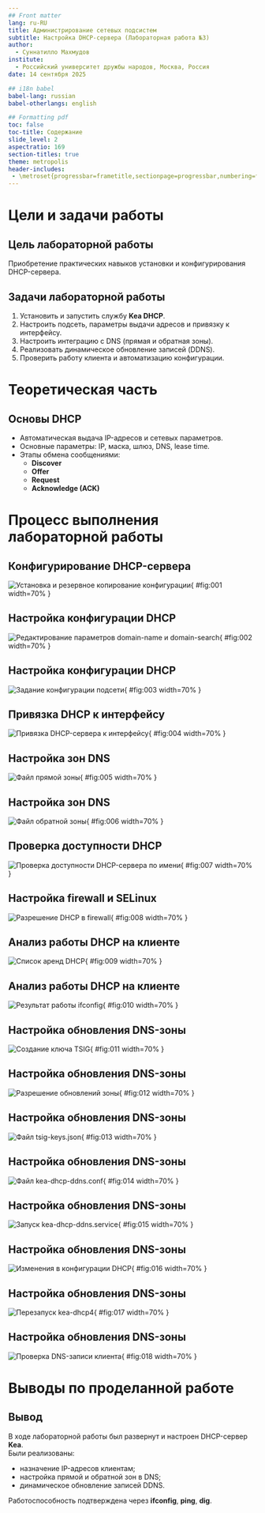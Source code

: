 ```yaml
---
## Front matter
lang: ru-RU
title: Администрирование сетевых подсистем
subtitle: Настройка DHCP-сервера (Лабораторная работа №3)
author:
  - Суннатилло Махмудов
institute:
  - Российский университет дружбы народов, Москва, Россия
date: 14 сентября 2025

## i18n babel
babel-lang: russian
babel-otherlangs: english

## Formatting pdf
toc: false
toc-title: Содержание
slide_level: 2
aspectratio: 169
section-titles: true
theme: metropolis
header-includes:
 - \metroset{progressbar=frametitle,sectionpage=progressbar,numbering=fraction}
---
```


# Цели и задачи работы

## Цель лабораторной работы

Приобретение практических навыков установки и конфигурирования DHCP-сервера.

## Задачи лабораторной работы

1. Установить и запустить службу **Kea DHCP**.
2. Настроить подсеть, параметры выдачи адресов и привязку к интерфейсу.
3. Настроить интеграцию с DNS (прямая и обратная зоны).
4. Реализовать динамическое обновление записей (DDNS).
5. Проверить работу клиента и автоматизацию конфигурации.

# Теоретическая часть

## Основы DHCP

* Автоматическая выдача IP-адресов и сетевых параметров.
* Основные параметры: IP, маска, шлюз, DNS, lease time.
* Этапы обмена сообщениями:
  * **Discover**
  * **Offer**
  * **Request**
  * **Acknowledge (ACK)**

# Процесс выполнения лабораторной работы

## Конфигурирование DHCP-сервера

![Установка и резервное копирование конфигурации](01.png){ #fig:001 width=70% }

## Настройка конфигурации DHCP

![Редактирование параметров domain-name и domain-search](02.png){ #fig:002 width=70% }

## Настройка конфигурации DHCP

![Задание конфигурации подсети](03.png){ #fig:003 width=70% }

## Привязка DHCP к интерфейсу

![Привязка DHCP-сервера к интерфейсу](04.png){ #fig:004 width=70% }

## Настройка зон DNS

![Файл прямой зоны](05.png){ #fig:005 width=70% }

## Настройка зон DNS

![Файл обратной зоны](06.png){ #fig:006 width=70% }

## Проверка доступности DHCP

![Проверка доступности DHCP-сервера по имени](07.png){ #fig:007 width=70% }

## Настройка firewall и SELinux

![Разрешение DHCP в firewall](08.png){ #fig:008 width=70% }

## Анализ работы DHCP на клиенте

![Список аренд DHCP](10.png){ #fig:009 width=70% }

## Анализ работы DHCP на клиенте

![Результат работы ifconfig](09.png){ #fig:010 width=70% }

## Настройка обновления DNS-зоны

![Создание ключа TSIG](11.png){ #fig:011 width=70% }

## Настройка обновления DNS-зоны

![Разрешение обновлений зоны](12.png){ #fig:012 width=70% }

## Настройка обновления DNS-зоны

![Файл tsig-keys.json](13.png){ #fig:013 width=70% }

## Настройка обновления DNS-зоны

![Файл kea-dhcp-ddns.conf](14.png){ #fig:014 width=70% }

## Настройка обновления DNS-зоны

![Запуск kea-dhcp-ddns.service](15.png){ #fig:015 width=70% }

## Настройка обновления DNS-зоны

![Изменения в конфигурации DHCP](16.png){ #fig:016 width=70% }

## Настройка обновления DNS-зоны

![Перезапуск kea-dhcp4](17.png){ #fig:017 width=70% }

## Настройка обновления DNS-зоны

![Проверка DNS-записи клиента](18.png){ #fig:018 width=70% }

# Выводы по проделанной работе

## Вывод

В ходе лабораторной работы был развернут и настроен DHCP-сервер **Kea**.  
Были реализованы:  
* назначение IP-адресов клиентам;  
* настройка прямой и обратной зон в DNS;  
* динамическое обновление записей DDNS.  

Работоспособность подтверждена через **ifconfig**, **ping**, **dig**.  
